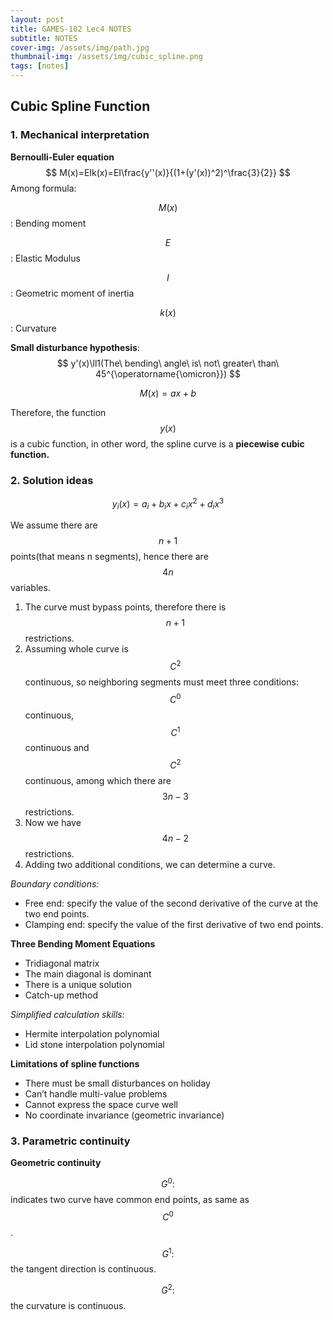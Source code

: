 ```yaml
---
layout: post
title: GAMES-102 Lec4 NOTES
subtitle: NOTES
cover-img: /assets/img/path.jpg
thumbnail-img: /assets/img/cubic_spline.png
tags: [notes]
---
```


## Cubic Spline Function

### 1. Mechanical interpretation

**Bernoulli-Euler equation**
$$
M(x)=EIk(x)=EI\frac{y''(x)}{(1+(y'(x))^2)^\frac{3}{2}}
$$
Among formula:

$$M(x)$$ : 	Bending moment

$$E$$: 			Elastic Modulus

$$I$$: 			 Geometric moment of inertia

$$k(x)$$: 	   Curvature

**Small disturbance hypothesis**:
$$
y'(x)\ll1(The\ bending\ angle\ is\ not\ greater\ than\ 45^{\operatorname{\omicron}})
$$

$$
M(x)=ax+b
$$

Therefore, the function $$y(x)$$ is a cubic function, in other word, the spline curve is a **piecewise cubic function.**

### 2. Solution ideas

$$
y_i(x)=a_i+b_ix+c_ix^2+d_ix^3
$$

We assume there are $$n + 1$$ points(that means n segments), hence there are $$4n$$ variables.

1. The curve must bypass points, therefore there is $$n+1$$ restrictions.
2. Assuming whole curve is $$C^2$$ continuous, so neighboring segments must meet three conditions: $$C^0$$ continuous, $$C^1$$ continuous and $$C^2$$ continuous, among which there are $$3n-3$$ restrictions.
3. Now we have $$4n-2$$ restrictions.
4. Adding two additional conditions, we can determine a curve.

_Boundary conditions:_

* Free end: specify the value of the second derivative of the curve at the two end points.
* Clamping end: specify the value of the first derivative of two end points.

**Three Bending Moment Equations**

* Tridiagonal matrix  
* The main diagonal is dominant
* There is a unique solution
* Catch-up method

_Simplified calculation skills:_

* Hermite interpolation polynomial
* Lid stone interpolation polynomial

**Limitations of spline functions**

* There must be small disturbances on holiday
* Can’t handle multi-value problems
* Cannot express the space curve well
* No coordinate invariance (geometric invariance)

### 3. Parametric continuity

**Geometric continuity**

$$G^0:$$ indicates two curve have common end points, as same as $$C^0$$.

$$G^1:$$ the tangent direction is continuous.

$$G^2:$$ the curvature is continuous.

